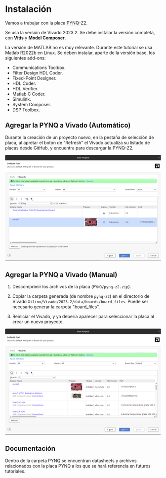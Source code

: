 # Instalación

Vamos a trabajar con la placa [PYNQ-Z2](https://www.tulembedded.com/FPGA/ProductsPYNQ-Z2.html).

Se usa la versión de Vivado 2023.2. Se debe instalar la versión completa, con **Vitis** y **Model Composer**.

La versión de MATLAB no es muy relevante. Durante este tutorial se usa Matlab R2022b en Linux. Se deben instalar, aparte de la versión base, los siguientes add-ons:

* Communications Toolbox.
* Filter Design HDL Coder.
* Fixed-Point Designer.
* HDL Coder.
* HDL Verifier.
* Matlab C Coder.
* Simulink.
* System Composer.
* DSP Toolbox.

## Agregar la PYNQ a Vivado (Automático)

Durante la creación de un proyecto nuevo, en la pestaña de selección de placa, al apretar el botón de "Refresh" el Vivado actualiza su listado de placas desde GitHub, y encuentra para descargar la PYNQ-Z2.

![Fetching PYNQ from GitHub](images/create_project_auto.png)

## Agregar la PYNQ a Vivado (Manual)

1. Descomprimir los archivos de la placa (`PYNQ/pynq-z2.zip`).

2. Copiar la carpeta generada (de nombre `pynq-z2`) en el directorio de Vivado `Xilinx/Vivado/2023.2/data/boards/board_files`. Puede ser necesario generar la carpeta "board_files".

3. Reiniciar el Vivado, y ya debería aparecer para seleccionar la placa al crear un nuevo proyecto.

![Creating project](images/create_project_manual.png)

## Documentación

Dentro de la carpeta PYNQ se encuentran datasheets y archivos relacionados con la placa PYNQ a los que se hará referencia en futuros tutoriales.
